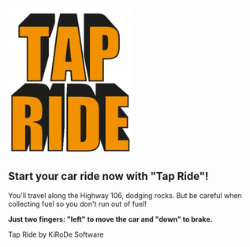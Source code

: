 ![Tap Ride logo](https://raw.githubusercontent.com/ilbak/Tap-Ride/main/images/tapride.png "Tap Ride videogame logo")

## Start your car ride now with "Tap Ride"!
You'll travel along the Highway 106, dodging rocks.
But be careful when collecting fuel so you don't run out of fuel!

**Just two fingers: "left" to move the car and "down" to brake.**

Tap Ride by KiRoDe Software

